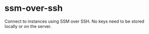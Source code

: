 # ssm-over-ssh
Connect to instances using SSM over SSH. No keys need to be stored locally or on the server.
